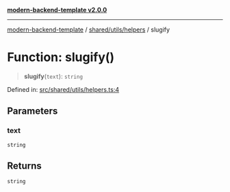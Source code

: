 [**modern-backend-template v2.0.0**](../../../../README.md)

***

[modern-backend-template](../../../../modules.md) / [shared/utils/helpers](../README.md) / slugify

# Function: slugify()

> **slugify**(`text`): `string`

Defined in: [src/shared/utils/helpers.ts:4](https://github.com/maemreyo/saas-4cus-nodejs/blob/2a5b3f3aa11335dfa561e80e1feabb8e6084261e/src/shared/utils/helpers.ts#L4)

## Parameters

### text

`string`

## Returns

`string`
